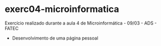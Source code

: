 # exerc04-microinformatica
Exercício realizado durante a aula 4 de Microinformática - 09/03 - ADS - FATEC
- Desenvolvimento de uma página pessoal
